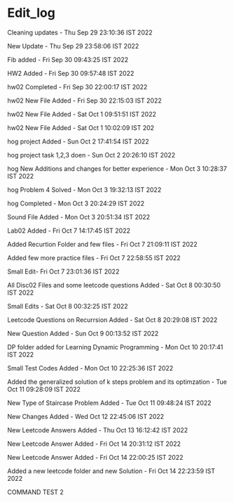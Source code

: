 # Edit_log 

Cleaning updates - Thu Sep 29 23:10:36 IST 2022

New Update - Thu Sep 29 23:58:06 IST 2022

Fib added - Fri Sep 30 09:43:25 IST 2022

HW2 Added - Fri Sep 30 09:57:48 IST 2022

hw02 Completed - Fri Sep 30 22:00:17 IST 2022

hw02 New File Added - Fri Sep 30 22:15:03 IST 2022

hw02 New File Added - Sat Oct  1 09:51:51 IST 2022

hw02 New File Added - Sat Oct  1 10:02:09 IST 202

hog project Added - Sun Oct  2 17:41:54 IST 2022

hog project task 1,2,3 doen - Sun Oct  2 20:26:10 IST 2022

hog New Additions and changes for better experience - Mon Oct  3 10:28:37 IST 2022

hog Problem 4 Solved  - Mon Oct  3 19:32:13 IST 2022

hog Completed - Mon Oct  3 20:24:29 IST 2022

Sound File Added - Mon Oct  3 20:51:34 IST 2022

Lab02 Added - Fri Oct  7 14:17:45 IST 2022

Added Recurtion Folder and few files - Fri Oct  7 21:09:11 IST 2022

Added few more practice files - Fri Oct  7 22:58:55 IST 2022

Small Edit- Fri Oct  7 23:01:36 IST 2022

All Disc02 Files and some leetcode questions Added - Sat Oct  8 00:30:50 IST 2022

Small Edits - Sat Oct  8 00:32:25 IST 2022

Leetcode Questions on Recurrsion Added - Sat Oct  8 20:29:08 IST 2022

New Question Added - Sun Oct  9 00:13:52 IST 2022

DP folder added for Learning Dynamic Programming - Mon Oct 10 20:17:41 IST 2022

Small Test Codes Added - Mon Oct 10 22:25:36 IST 2022

Added the generalized solution of k steps problem and its optimzation - Tue Oct 11 09:28:09 IST 2022

New Type of Staircase Problem Added -  Tue Oct 11 09:48:24 IST 2022

New Changes Added - Wed Oct 12 22:45:06 IST 2022

New Leetcode Answers Added - Thu Oct 13 16:12:42 IST 2022

New Leetcode Answer Added - Fri Oct 14 20:31:12 IST 2022

New Leetcode Answer Added - Fri Oct 14 22:00:25 IST 2022

Added a new leetcode folder and new Solution - Fri Oct 14 22:23:59 IST 2022

COMMAND TEST 2
